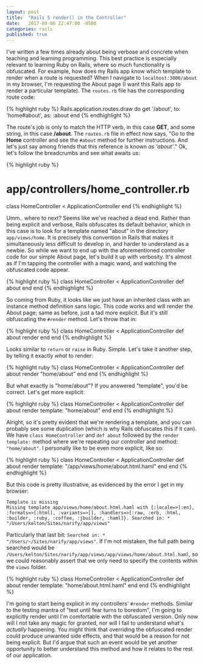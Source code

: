 ```yaml
---
layout: post
title:  "Rails 5 render() in the Controller"
date:   2017-09-06 22:47:00 -0500
categories: rails
published: true
---
```

I've written a few times already about being verbose and concrete when teaching and learning programming. This best practice is especially relevant to learning Ruby on Rails, where so much functionality is obfuscated. For example, how does my Rails app know which template to render when a route is requested? When I navigate to `localhost:3000/about` in my browser, I'm requesting the About page (I want this Rails app to render a particular template). The `routes.rb` file has the corresponding route code:

{% highlight ruby %}
Rails.application.routes.draw do
  get '/about', to: 'home#about', as: :about
end
{% endhighlight %}

The route's job is only to match the HTTP verb, in this case **GET**, and some string, in this case **/about**. The `routes.rb` file in effect now says, "Go to the **Home** controller and see the `#about` method for further instructions. And let's just say among friends that this reference is known *as 'about'*." Ok, let's follow the breadcrumbs and see what awaits us:

{% highlight ruby %}
# app/controllers/home_controller.rb
class HomeController < ApplicationController
end
{% endhighlight %}

Umm.. where to next? Seems like we've reached a dead end. Rather than being explicit and verbose, Rails obfuscates its default behavior, which in this case is to look for a template named "about" in the directory `app/views/home`. It is precisely this convention in Rails that makes it simultaneously less difficult to develop in, and harder to understand as a newbie. So while we want to end up with the aforementioned controller code for our simple About page, let's build it up with verbosity. It's almost as if I'm tapping the controller with a magic wand, and watching the obfuscated code appear.

{% highlight ruby %}
class HomeController < ApplicationController
  def about
  end
end
{% endhighlight %}

So coming from Ruby, it looks like we just have an inherited class with an instance method definition sans logic. This code works and will render the About page; same as before, just a tad more explicit. But it's still obfuscating the `#render` method. Let's throw that in:

{% highlight ruby %}
class HomeController < ApplicationController
  def about
    render
  end
end
{% endhighlight %}

Looks similar to `return` or `raise` in Ruby. Simple. Let's take it another step, by telling it exactly *what* to render:

{% highlight ruby %}
class HomeController < ApplicationController
  def about
    render "home/about"
  end
end
{% endhighlight %}

But what exactly is "home/about"? If you answered "template", you'd be correct. Let's get more explicit:

{% highlight ruby %}
class HomeController < ApplicationController
  def about
    render template: "home/about"
  end
end
{% endhighlight %}

Alright, so it's pretty evident that we're rendering a template, and you can probably see some duplication (which is why Rails obfuscates this if it can). We have `class HomeController` and `def about` followed by the `render template:` method where we're repeating our controller and method: `"home/about"`. I personally like to be even more explicit, like so:

{% highlight ruby %}
class HomeController < ApplicationController
  def about
    render template: "/app/views/home/about.html.haml"
  end
end
{% endhighlight %}

But this code is pretty illustrative, as evidenced by the error I get in my browser:

```
Template is missing
Missing template app/views/home/about.html.haml with {:locale=>[:en], :formats=>[:html], :variants=>[], :handlers=>[:raw, :erb, :html, :builder, :ruby, :coffee, :jbuilder, :haml]}. Searched in: * "/Users/kelton/Sites/narify/app/views"
```
Particularly that last bit: `Searched in: * "/Users/~/Sites/narify/app/views"`. If I'm not mistaken, the full path being searched would be `/Users/kelton/Sites/narify/app/views/app/views/home/about.html.haml`, so we could reasonably assert that we only need to specify the contents within the `views` folder.

{% highlight ruby %}
class HomeController < ApplicationController
  def about
    render template: "home/about.html.haml"
  end
end
{% endhighlight %}

I'm going to start being explicit in my controllers' `#render` methods. Similar to the testing mantra of "test until fear turns to boredom", I'm going to explicitly render until I'm comfortable with the obfuscated version. Only now will I not take any magic for granted, nor will I fail to understand what's *actually* happening. You might think that overriding the obfuscated render could produce unwanted side effects, and that would be a reason for not being explicit. But I'd argue that such an event would be yet another opportunity to better understand this method and how it relates to the rest of our application.
